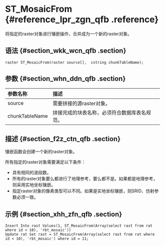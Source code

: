 # S​T\_MosaicFrom {#reference_lpr_zgn_qfb .reference}

将指定的raster对象进行镶嵌操作，合并成为一个新的raster对象。

## 语法 {#section_wkk_wcn_qfb .section}

```
raster ST_MosaicFrom(raster source[],  cstring chunkTableName);
```

## 参数 {#section_whn_ddn_qfb .section}

|参数名称|描述|
|:---|:-|
|source|需要拼接的源raster对象。|
|chunkTableName|拼接完成的块表名称，必须符合数据库表名规范。|

## 描述 {#section_f2z_ctn_qfb .section}

镶嵌函数会创建一个新的raster对象。

所有指定的raster对象需要满足以下条件：

-   具有相同的波段数。
-   所有的raster对象要么都进行了地理参考，要么都不是。如果都是地理参考，则采用实地坐标镶嵌。
-   指定raster对象的像素类型可以不同。如果是实地坐标镶嵌，则SRID、仿射参数必须一致。

## 示例 {#section_xhh_zfn_qfb .section}

```
Insert Into rast Values(1, ST_MosaicFrom(Array(select rast from rat where id < 10), 'rbt_mosaic'))
Update rat Set rast = ST_MosaicFrom(Array(select rast from rat where id < 10), 'rbt_mosaic') where id = 11;
```


